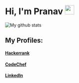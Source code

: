 # Hi, I'm Pranav <img src="https://raw.githubusercontent.com/vatsa287/vatsa287/master/assets/Hi.gif?raw=true" width="30px">


![My github stats](https://github-readme-stats.vercel.app/api?username=pranav230&count_private=true&show_icons=true&layout=default&include_all_commits=true&theme=dark)

## My Profiles:
#### [**Hackerrank**](https://www.hackerrank.com/PranavBansal)

#### [**CodeChef**](https://www.codechef.com/users/pranav234)

#### [**LinkedIn**](https://www.linkedin.com/in/pranav-bansal-746921183/)
<!--

Here are some ideas to get you started:

- 🔭 I’m currently working on ...
- 🌱 I’m currently learning ...
- 👯 I’m looking to collaborate on ...
- 🤔 I’m looking for help with ...
- 💬 Ask me about ...
- 📫 How to reach me: ...
- 😄 Pronouns: ...
- ⚡ Fun fact: ...
-->
